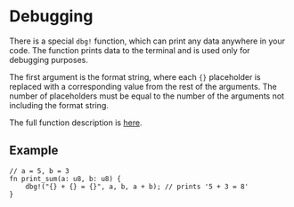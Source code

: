 # Debugging

There is a special `dbg!` function, which can print any data anywhere in your code.
The function prints data to the terminal and is used only for debugging purposes.

The first argument is the format string, where each `{}` placeholder is replaced
with a corresponding value from the rest of the arguments. The number of placeholders
must be equal to the number of the arguments not including the format string.

The full function description is [here](../appendix/D-intrinsic-functions.md).

## Example

```rust,no_run,noplaypen
// a = 5, b = 3
fn print_sum(a: u8, b: u8) {
    dbg!("{} + {} = {}", a, b, a + b); // prints '5 + 3 = 8'
}
```
